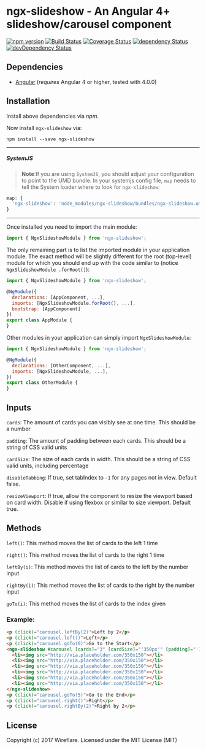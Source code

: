 # ngx-slideshow - An Angular 4+ slideshow/carousel component

[![npm version](https://badge.fury.io/js/ngx-slideshow.svg)](https://badge.fury.io/js/ngx-slideshow)
[![Build Status](https://travis-ci.org/WireFlare/ngx-slideshow.svg?branch=master)](https://travis-ci.org/WireFlare/ngx-slideshow)
[![Coverage Status](https://coveralls.io/repos/github/WireFlare/ngx-slideshow/badge.svg?branch=master)](https://coveralls.io/github/WireFlare/ngx-slideshow?branch=master)
[![dependency Status](https://david-dm.org/wireflare/ngx-slideshow/status.svg)](https://david-dm.org/wireflare/ngx-slideshow)
[![devDependency Status](https://david-dm.org/wireflare/ngx-slideshow/dev-status.svg?branch=master)](https://david-dm.org/wireflare/ngx-slideshow#info=devDependencies)

## Dependencies
* [Angular](https://angular.io) (*requires* Angular 4 or higher, tested with 4.0.0)

## Installation
Install above dependencies via *npm*. 

Now install `ngx-slideshow` via:
```shell
npm install --save ngx-slideshow
```

---
##### SystemJS
>**Note**:If you are using `SystemJS`, you should adjust your configuration to point to the UMD bundle.
In your systemjs config file, `map` needs to tell the System loader where to look for `ngx-slideshow`:
```js
map: {
  'ngx-slideshow': 'node_modules/ngx-slideshow/bundles/ngx-slideshow.umd.js',
}
```
---

Once installed you need to import the main module:
```js
import { NgxSlideshowModule } from 'ngx-slideshow';
```
The only remaining part is to list the imported module in your application module. The exact method will be slightly
different for the root (top-level) module for which you should end up with the code similar to (notice ` NgxSlideshowModule .forRoot()`):
```js
import { NgxSlideshowModule } from 'ngx-slideshow';

@NgModule({
  declarations: [AppComponent, ...],
  imports: [NgxSlideshowModule.forRoot(), ...],  
  bootstrap: [AppComponent]
})
export class AppModule {
}
```

Other modules in your application can simply import ` NgxSlideshowModule `:

```js
import { NgxSlideshowModule } from 'ngx-slideshow';

@NgModule({
  declarations: [OtherComponent, ...],
  imports: [NgxSlideshowModule, ...], 
})
export class OtherModule {
}
```

## Inputs

`cards`: The amount of cards you can visibly see at one time. This should be a number

`padding`: The amount of padding between each cards. This should be a string of CSS valid units

`cardSize`: The size of each cards in width. This should be a string of CSS valid units, including percentage

`disableTabbing`: If true, set tabIndex to `-1` for any pages not in view. Default false.

`resizeViewport`: If true, allow the component to resize the viewport based on card width. Disable if using flexbox or similar to size viewport. Default true.

## Methods

`left()`: This method moves the list of cards to the left 1 time

`right()`: This method moves the list of cards to the right 1 time

`leftBy(i)`: This method moves the list of cards to the left by the number input

`rightBy(i)`: This method moves the list of cards to the right by the number input

`goTo(i)`: This method moves the list of cards to the index given

### Example:

```html
<p (click)="carousel.leftBy(2)">Left by 2</p>
<p (click)="carousel.left()">Left</p>
<p (click)="carousel.goTo(0)">Go to the Start</p>
<ngx-slideshow #carousel [cards]="3" [cardSize]="'350px'" [padding]="'14px'">
  <li><img src="http://via.placeholder.com/350x150"></li>
  <li><img src="http://via.placeholder.com/350x150"></li>
  <li><img src="http://via.placeholder.com/350x150"></li>
  <li><img src="http://via.placeholder.com/350x150"></li>
  <li><img src="http://via.placeholder.com/350x150"></li>
  <li><img src="http://via.placeholder.com/350x150"></li>
</ngx-slideshow>
<p (click)="carousel.goTo(5)">Go to the End</p>
<p (click)="carousel.right()">Right</p>
<p (click)="carousel.rightBy(2)">Right by 2</p>
```

## License

Copyright (c) 2017 Wireflare. Licensed under the MIT License (MIT)

